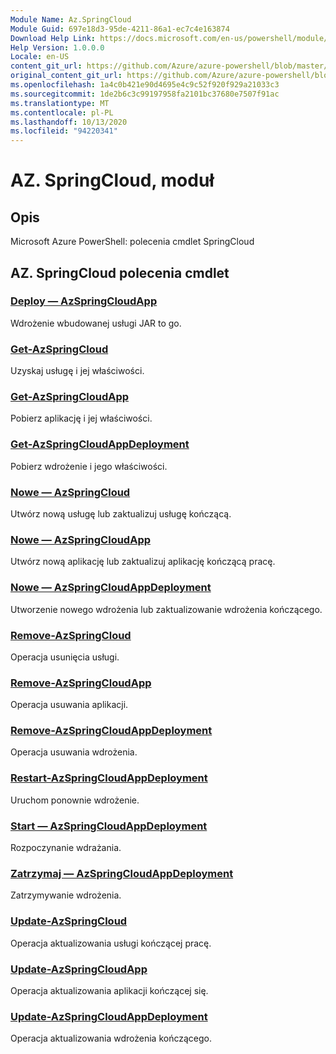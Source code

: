```yaml
---
Module Name: Az.SpringCloud
Module Guid: 697e18d3-95de-4211-86a1-ec7c4e163874
Download Help Link: https://docs.microsoft.com/en-us/powershell/module/az.springcloud
Help Version: 1.0.0.0
Locale: en-US
content_git_url: https://github.com/Azure/azure-powershell/blob/master/src/SpringCloud/help/Az.SpringCloud.md
original_content_git_url: https://github.com/Azure/azure-powershell/blob/master/src/SpringCloud/help/Az.SpringCloud.md
ms.openlocfilehash: 1a4c0b421e90d4695e4c9c52f920f929a21033c3
ms.sourcegitcommit: 1de2b6c3c99197958fa2101bc37680e7507f91ac
ms.translationtype: MT
ms.contentlocale: pl-PL
ms.lasthandoff: 10/13/2020
ms.locfileid: "94220341"
---
```

# AZ. SpringCloud, moduł
## Opis
Microsoft Azure PowerShell: polecenia cmdlet SpringCloud

## AZ. SpringCloud polecenia cmdlet
### [Deploy — AzSpringCloudApp](Deploy-AzSpringCloudApp.md)
Wdrożenie wbudowanej usługi JAR to go.

### [Get-AzSpringCloud](Get-AzSpringCloud.md)
Uzyskaj usługę i jej właściwości.

### [Get-AzSpringCloudApp](Get-AzSpringCloudApp.md)
Pobierz aplikację i jej właściwości.

### [Get-AzSpringCloudAppDeployment](Get-AzSpringCloudAppDeployment.md)
Pobierz wdrożenie i jego właściwości.

### [Nowe — AzSpringCloud](New-AzSpringCloud.md)
Utwórz nową usługę lub zaktualizuj usługę kończącą.

### [Nowe — AzSpringCloudApp](New-AzSpringCloudApp.md)
Utwórz nową aplikację lub zaktualizuj aplikację kończącą pracę.

### [Nowe — AzSpringCloudAppDeployment](New-AzSpringCloudAppDeployment.md)
Utworzenie nowego wdrożenia lub zaktualizowanie wdrożenia kończącego.

### [Remove-AzSpringCloud](Remove-AzSpringCloud.md)
Operacja usunięcia usługi.

### [Remove-AzSpringCloudApp](Remove-AzSpringCloudApp.md)
Operacja usuwania aplikacji.

### [Remove-AzSpringCloudAppDeployment](Remove-AzSpringCloudAppDeployment.md)
Operacja usuwania wdrożenia.

### [Restart-AzSpringCloudAppDeployment](Restart-AzSpringCloudAppDeployment.md)
Uruchom ponownie wdrożenie.

### [Start — AzSpringCloudAppDeployment](Start-AzSpringCloudAppDeployment.md)
Rozpoczynanie wdrażania.

### [Zatrzymaj — AzSpringCloudAppDeployment](Stop-AzSpringCloudAppDeployment.md)
Zatrzymywanie wdrożenia.

### [Update-AzSpringCloud](Update-AzSpringCloud.md)
Operacja aktualizowania usługi kończącej pracę.

### [Update-AzSpringCloudApp](Update-AzSpringCloudApp.md)
Operacja aktualizowania aplikacji kończącej się.

### [Update-AzSpringCloudAppDeployment](Update-AzSpringCloudAppDeployment.md)
Operacja aktualizowania wdrożenia kończącego.

